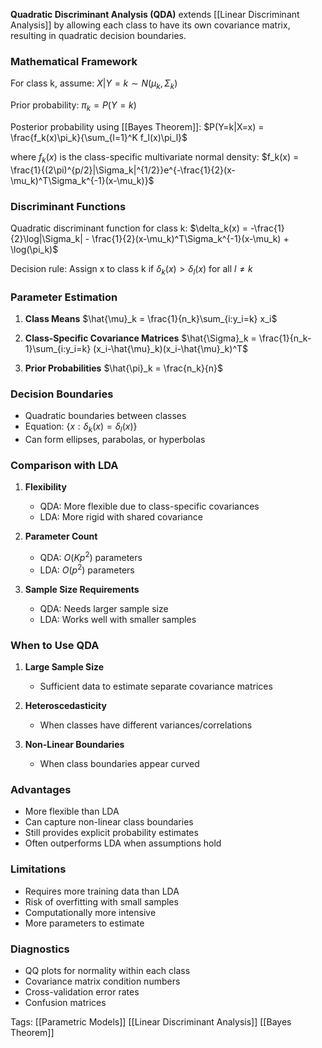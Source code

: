 **Quadratic Discriminant Analysis (QDA)** extends [[Linear Discriminant Analysis]] by allowing each class to have its own covariance matrix, resulting in quadratic decision boundaries.

### Mathematical Framework

For class k, assume:
$X|Y=k \sim N(\mu_k, \Sigma_k)$ 

Prior probability:
$\pi_k = P(Y=k)$

Posterior probability using [[Bayes Theorem]]:
$P(Y=k|X=x) = \frac{f_k(x)\pi_k}{\sum_{l=1}^K f_l(x)\pi_l}$

where $f_k(x)$ is the class-specific multivariate normal density:
$f_k(x) = \frac{1}{(2\pi)^{p/2}|\Sigma_k|^{1/2}}e^{-\frac{1}{2}(x-\mu_k)^T\Sigma_k^{-1}(x-\mu_k)}$

### Discriminant Functions

Quadratic discriminant function for class k:
$\delta_k(x) = -\frac{1}{2}\log|\Sigma_k| - \frac{1}{2}(x-\mu_k)^T\Sigma_k^{-1}(x-\mu_k) + \log(\pi_k)$

Decision rule:
Assign x to class k if $\delta_k(x) > \delta_l(x)$ for all $l \neq k$

### Parameter Estimation

1. **Class Means**
   $\hat{\mu}_k = \frac{1}{n_k}\sum_{i:y_i=k} x_i$

2. **Class-Specific Covariance Matrices**
   $\hat{\Sigma}_k = \frac{1}{n_k-1}\sum_{i:y_i=k} (x_i-\hat{\mu}_k)(x_i-\hat{\mu}_k)^T$

3. **Prior Probabilities**
   $\hat{\pi}_k = \frac{n_k}{n}$

### Decision Boundaries

- Quadratic boundaries between classes
- Equation: $\{x: \delta_k(x) = \delta_l(x)\}$
- Can form ellipses, parabolas, or hyperbolas

### Comparison with LDA

1. **Flexibility**
   - QDA: More flexible due to class-specific covariances
   - LDA: More rigid with shared covariance

2. **Parameter Count**
   - QDA: $O(Kp^2)$ parameters
   - LDA: $O(p^2)$ parameters

3. **Sample Size Requirements**
   - QDA: Needs larger sample size
   - LDA: Works well with smaller samples

### When to Use QDA

1. **Large Sample Size**
   - Sufficient data to estimate separate covariance matrices

2. **Heteroscedasticity**
   - When classes have different variances/correlations

3. **Non-Linear Boundaries**
   - When class boundaries appear curved

### Advantages
- More flexible than LDA
- Can capture non-linear class boundaries
- Still provides explicit probability estimates
- Often outperforms LDA when assumptions hold

### Limitations
- Requires more training data than LDA
- Risk of overfitting with small samples
- Computationally more intensive
- More parameters to estimate

### Diagnostics
- QQ plots for normality within each class
- Covariance matrix condition numbers
- Cross-validation error rates
- Confusion matrices

Tags:
[[Parametric Models]]
[[Linear Discriminant Analysis]]
[[Bayes Theorem]]
